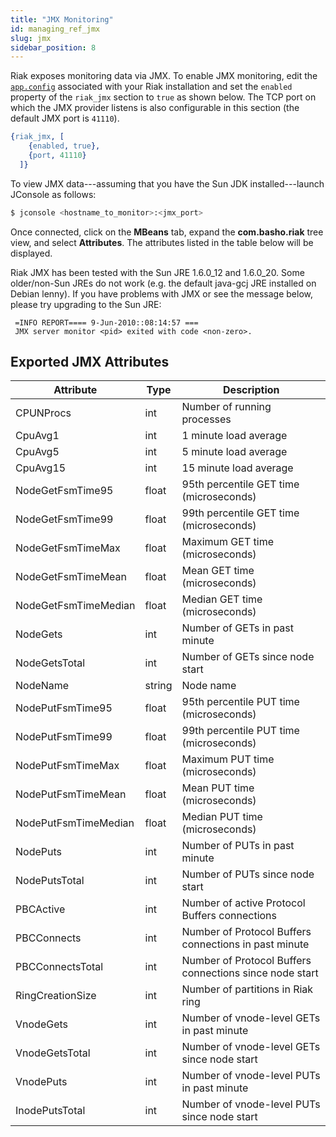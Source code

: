 ```yaml
---
title: "JMX Monitoring"
id: managing_ref_jmx
slug: jmx
sidebar_position: 8
---
```


Riak exposes monitoring data via JMX.  To enable JMX monitoring, edit the [`app.config`](../../configuring/reference.md#advanced-configuration) associated with your Riak installation and set the `enabled` property of the `riak_jmx` section to `true` as shown below.  The TCP port on which the JMX provider listens is also configurable in this section (the default JMX port is `41110`).

```erlang
{riak_jmx, [
    {enabled, true},
    {port, 41110}
  ]}
```

To view JMX data---assuming that you have the Sun JDK installed---launch JConsole as follows:

```bash
$ jconsole <hostname_to_monitor>:<jmx_port>
```

Once connected, click on the **MBeans** tab, expand the **com.basho.riak** tree view, and select **Attributes**. The attributes listed in the table below will be displayed.

Riak JMX has been tested with the Sun JRE 1.6.0_12 and 1.6.0_20. Some older/non-Sun JREs do not work (e.g. the default java-gcj JRE installed on Debian lenny). If you have problems with JMX or see the message below, please try upgrading to the Sun JRE:

```log
 =INFO REPORT==== 9-Jun-2010::08:14:57 ===
 JMX server monitor <pid> exited with code <non-zero>.
```

## Exported JMX Attributes

| Attribute            | Type   | Description                                             |
|----------------------|--------|---------------------------------------------------------|
| CPUNProcs            | int    | Number of running processes                             |
| CpuAvg1              | int    | 1 minute load average                                   |
| CpuAvg5              | int    | 5 minute load average                                   |
| CpuAvg15             | int    | 15 minute load average                                  |
| NodeGetFsmTime95     | float  | 95th percentile GET time (microseconds)                 |
| NodeGetFsmTime99     | float  | 99th percentile GET time (microseconds)                 |
| NodeGetFsmTimeMax    | float  | Maximum GET time (microseconds)                         |
| NodeGetFsmTimeMean   | float  | Mean GET time (microseconds)                            |
| NodeGetFsmTimeMedian | float  | Median GET time (microseconds)                          |
| NodeGets             | int    | Number of GETs in past minute                           |
| NodeGetsTotal        | int    | Number of GETs since node start                         |
| NodeName             | string | Node name                                               |
| NodePutFsmTime95     | float  | 95th percentile PUT time (microseconds)                 |
| NodePutFsmTime99     | float  | 99th percentile PUT time (microseconds)                 |
| NodePutFsmTimeMax    | float  | Maximum PUT time (microseconds)                         |
| NodePutFsmTimeMean   | float  | Mean PUT time (microseconds)                            |
| NodePutFsmTimeMedian | float  | Median PUT time (microseconds)                          |
| NodePuts             | int    | Number of PUTs in past minute                           |
| NodePutsTotal        | int    | Number of PUTs since node start                         |
| PBCActive            | int    | Number of active Protocol Buffers connections           |
| PBCConnects          | int    | Number of Protocol Buffers connections in past minute   |
| PBCConnectsTotal     | int    | Number of Protocol Buffers connections since node start |
| RingCreationSize     | int    | Number of partitions in Riak ring                       |
| VnodeGets            | int    | Number of vnode-level GETs in past minute               |
| VnodeGetsTotal       | int    | Number of vnode-level GETs since node start             |
| VnodePuts            | int    | Number of vnode-level PUTs in past minute               |
| InodePutsTotal       | int    | Number of vnode-level PUTs since node start             |
